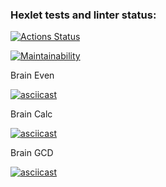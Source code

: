 ### Hexlet tests and linter status:
[![Actions Status](https://github.com/DSFirstaev/frontend-project-lvl1/workflows/hexlet-check/badge.svg)](https://github.com/DSFirstaev/frontend-project-lvl1/actions)

[![Maintainability](https://api.codeclimate.com/v1/badges/a99a88d28ad37a79dbf6/maintainability)](https://codeclimate.com/github/codeclimate/codeclimate/maintainability)

Brain Even

[![asciicast](https://asciinema.org/a/Vciva9hV2vzLhkcRyn0AoFIHJ.svg)](https://asciinema.org/a/Vciva9hV2vzLhkcRyn0AoFIHJ)

Brain Calc

[![asciicast](https://asciinema.org/a/GMMfhgtzzF1TcV5zqGztlzpI3.svg)](https://asciinema.org/a/GMMfhgtzzF1TcV5zqGztlzpI3)

Brain GCD

[![asciicast](https://asciinema.org/a/tAG6PY09IsiWASrw9q7yHZE2D.svg)](https://asciinema.org/a/tAG6PY09IsiWASrw9q7yHZE2D)
